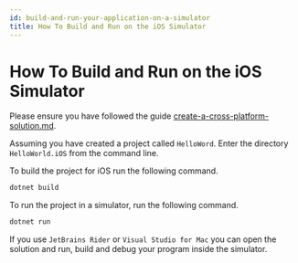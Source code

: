 ```yaml
---
id: build-and-run-your-application-on-a-simulator
title: How To Build and Run on the iOS Simulator
---
```


# How To Build and Run on the iOS Simulator

Please ensure you have followed the guide [create-a-cross-platform-solution.md](../create-a-cross-platform-solution.md "mention").

Assuming you have created a project called `HelloWord`. Enter the directory `HelloWorld.iOS` from the command line.

To build the project for iOS run the following command.

```bash
dotnet build
```

To run the project in a simulator, run the following command.

```bash
dotnet run
```

<!-- ![Application running on iPad simulator](<../../../.gitbook/assets/image (34).png>) -->

If you use `JetBrains Rider` or `Visual Studio for Mac` you can open the solution and run, build and debug your program inside the simulator.

